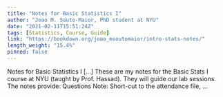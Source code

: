 ```yaml
---
title: "Notes for Basic Statistics I"
author: "Joao M. Souto-Maior, PhD student at NYU"
date: "2021-02-11T15:51:24Z"
tags: [Statistics, Course, Guide]
link: "https://bookdown.org/joao_msoutomaior/intro-stats-notes/"
length_weight: "15.4%"
pinned: false
---
```


Notes for Basic Statistics I [...] These are my notes for the Basic Stats I course at NYU (taught by Prof. Hassad). They will guide our lab sessions. The notes provide: Questions Note: Short-cut to the attendance file, ...
